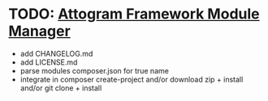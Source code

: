 # TODO: [Attogram Framework Module Manager](https://github.com/attogram/attogram=modulemanager)

* add CHANGELOG.md
* add LICENSE.md
* parse modules composer.json for true name
* integrate in composer create-project
  and/or download zip + install
  and/or git clone + install
